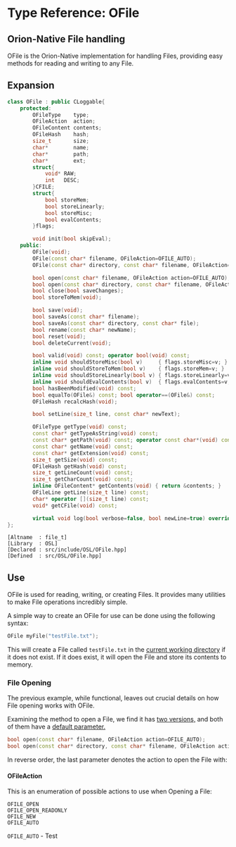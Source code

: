# Type Reference: OFile
## Orion-Native File handling
OFile is the Orion-Native implementation for handling Files, providing easy methods for reading and writing to any File.

## Expansion
```cpp
class OFile : public CLoggable{
	protected:
		OFileType    type;
		OFileAction  action;
		OFileContent contents;
		OFileHash    hash;
		size_t       size;
		char*        name;
		char*        path;
		char*        ext;
		struct{
			void* RAW;
			int   DESC;
		}CFILE;
		struct{
			bool storeMem;
			bool storeLinearly;
			bool storeMisc;
			bool evalContents;
		}flags;

		void init(bool skipEval);
	public:
		OFile(void);
		OFile(const char* filename, OFileAction=OFILE_AUTO);
		OFile(const char* directory, const char* filename, OFileAction=OFILE_AUTO);

		bool open(const char* filename, OFileAction action=OFILE_AUTO);
		bool open(const char* directory, const char* filename, OFileAction action=OFILE_AUTO);
		bool close(bool saveChanges);
		bool storeToMem(void);

		bool save(void);
		bool saveAs(const char* filename);
		bool saveAs(const char* directory, const char* file);
		bool rename(const char* newName);
		bool reset(void);
		bool deleteCurrent(void);

		bool valid(void) const; operator bool(void) const;
		inline void shouldStoreMisc(bool v)     { flags.storeMisc=v; }
		inline void shouldStoreToMem(bool v)    { flags.storeMem=v; }
		inline void shouldStoreLinearly(bool v) { flags.storeLinearly=v; }
		inline void shouldEvalContents(bool v)  { flags.evalContents=v; }
		bool hasBeenModified(void) const;
		bool equalTo(OFile&) const; bool operator==(OFile&) const;
		OFileHash recalcHash(void);

		bool setLine(size_t line, const char* newText);

		OFileType getType(void) const;
		const char* getTypeAsString(void) const;
		const char* getPath(void) const; operator const char*(void) const;
		const char* getName(void) const;
		const char* getExtension(void) const;
		size_t getSize(void) const;
		OFileHash getHash(void) const;
		size_t getLineCount(void) const;
		size_t getCharCount(void) const;
		inline OFileContent* getContents(void) { return &contents; }
		OFileLine getLine(size_t line) const;
		char* operator [](size_t line) const;
		void* getCFile(void) const;

		virtual void log(bool verbose=false, bool newLine=true) override;
};
```
```
[Altname  : file_t]
[Library  : OSL]
[Declared : src/include/OSL/OFile.hpp]
[Defined  : src/OSL/OFile.hpp]
```

## Use
OFile is used for reading, writing, or creating Files. It provides many utilities to make File operations incredibly simple.

A simple way to create an OFile for use can be done using the following syntax:
```cpp
OFile myFile("testFile.txt");
```
This will create a File called `testFile.txt` in the [current working directory](https://en.wikipedia.org/wiki/Working_directory) if it does not exist.
If it does exist, it will open the File and store its contents to memory.

### File Opening
The previous example, while functional, leaves out crucial details on how File opening works with OFile.

Examining the method to open a File, we find it has [two versions,](https://en.wikipedia.org/wiki/Function_overloading) and both of them have a [default parameter.](https://en.wikipedia.org/wiki/Default_argument)
```cpp
bool open(const char* filename, OFileAction action=OFILE_AUTO);
bool open(const char* directory, const char* filename, OFileAction action=OFILE_AUTO);
```
In reverse order, the last parameter denotes the action to open the File with:
#### OFileAction
This is an enumeration of possible actions to use when Opening a File:
```
OFILE_OPEN
OFILE_OPEN_READONLY
OFILE_NEW
OFILE_AUTO
```
`OFILE_AUTO` - Test